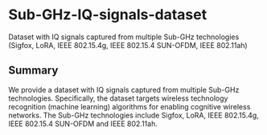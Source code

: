 # Sub-GHz-IQ-signals-dataset
Dataset with IQ signals captured from multiple Sub-GHz technologies (Sigfox, LoRA, IEEE 802.15.4g, IEEE 802.15.4 SUN-OFDM, IEEE 802.11ah)


## Summary

We provide a dataset with IQ signals captured from multiple Sub-GHz technologies. Specifically, the dataset targets wireless technology recognition (machine learning) algorithms for enabling cognitive wireless networks. The Sub-GHz technologies include Sigfox, LoRA, IEEE 802.15.4g, IEEE 802.15.4 SUN-OFDM and IEEE 802.11ah.
